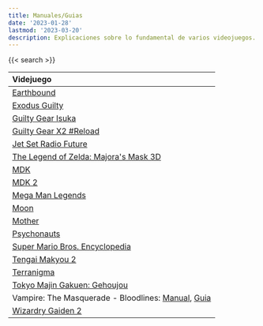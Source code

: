 ```yaml
---
title: Manuales/Guias
date: '2023-01-28'
lastmod: '2023-03-20'
description: Explicaciones sobre lo fundamental de varios videojuegos.
---
```

{{< search >}}

|Videjuego|
|:------------------------------------------------------|
|[Earthbound](https://archive.org/details/mother-2-himitsu-no-takarabako-strategy-guide-scan-jp-sfc/)
|[Exodus Guilty](https://archive.org/details/ExodusGuiltyPlayStationPSXJPManuals)
|[Guilty Gear Isuka](https://archive.org/details/guilty-gear-isuka-pc-man)
|[Guilty Gear X2 #Reload](https://archive.org/details/guilty-gear-x-2-reload/)
|[Jet Set Radio Future](https://archive.org/details/jet-set-radio-future-perfect-guide/)
|[The Legend of Zelda: Majora's Mask 3D](https://archive.org/details/zelda-no-densetsu-majora-no-kamen-3-d-termina-taizen-magazine-supplements-scan-jp-3-ds)
|[MDK](https://retrogamer.biz/wp-content/uploads/2016/01/MDK-Manual.pdf)
|[MDK 2](https://archive.org/details/ps2_MDK_2-_Armageddon_USA)
|[Mega Man Legends](https://archive.org/details/rockman-dash-daibouken-guide)
|[Moon](https://archive.org/details/moonofficialbookstrategyguidescanjp)
|[Mother](https://archive.org/details/mother-fc-hisshou-kouryaku-book-strategy-guide-scan-jp-fc)
|[Psychonauts](https://archive.org/details/xboxmanual_Psychonauts)
|[Super Mario Bros. Encyclopedia](https://archive.org/details/super-mario-bros.-encyclopedia-the-official-guide-to-the-first-30-years)
|[Tengai Makyou 2](https://archive.org/details/tengaimakyou2officialguidebookstrategyguidescanjppce)
|[Terranigma](https://archive.org/details/tenchisouzouofficialguidebookstrategyguidescanjpsfc)
|[Tokyo Majin Gakuen: Gehoujou](https://archive.org/details/TokyoMajinGakuenGehouChoManualJPPlayStationPSX)
|Vampire: The Masquerade - Bloodlines: [Manual](https://archive.org/details/VAMPIRE_THE_MASQUERADE_BLOODLINES), [Guia](https://archive.org/details/vampire-the-masquerade-bloodlines-official-strategy-guide-dan-irish)|
|[Wizardry Gaiden 2](https://archive.org/details/wizardry-gaiden-2-imaginations-guide-book)|



